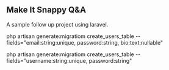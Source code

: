 ## Make It Snappy Q&A

A sample follow up project using laravel.

php artisan generate:migratiom create_users_table --fields="email:string:unique, password:string, bio:text:nullable" 

php artisan generate:migratiom create_users_table --fields="username:string:unique, password:string"


